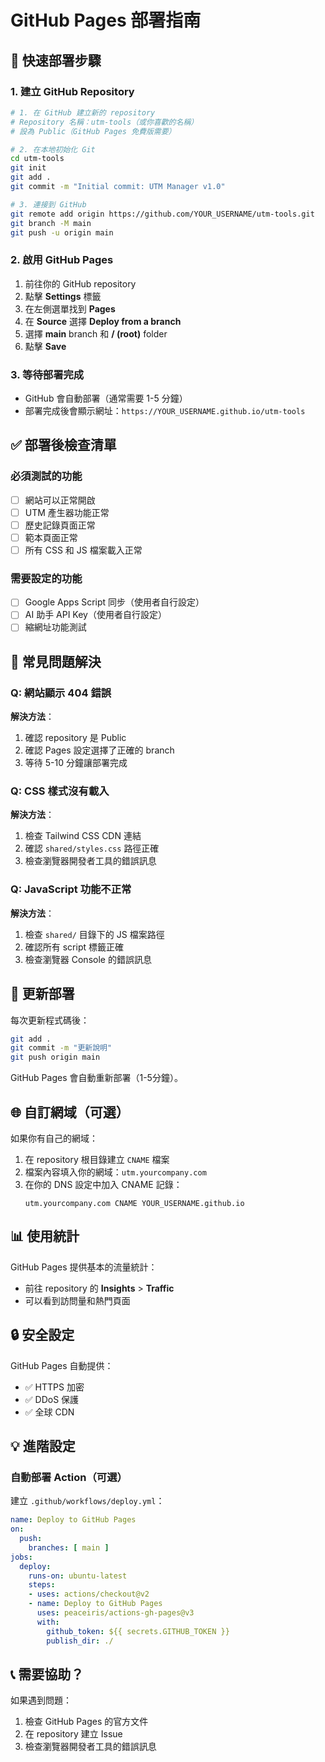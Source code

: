 # GitHub Pages 部署指南

## 🚀 快速部署步驟

### 1. 建立 GitHub Repository
```bash
# 1. 在 GitHub 建立新的 repository
# Repository 名稱：utm-tools（或你喜歡的名稱）
# 設為 Public（GitHub Pages 免費版需要）

# 2. 在本地初始化 Git
cd utm-tools
git init
git add .
git commit -m "Initial commit: UTM Manager v1.0"

# 3. 連接到 GitHub
git remote add origin https://github.com/YOUR_USERNAME/utm-tools.git
git branch -M main
git push -u origin main
```

### 2. 啟用 GitHub Pages
1. 前往你的 GitHub repository
2. 點擊 **Settings** 標籤
3. 在左側選單找到 **Pages**
4. 在 **Source** 選擇 **Deploy from a branch**
5. 選擇 **main** branch 和 **/ (root)** folder
6. 點擊 **Save**

### 3. 等待部署完成
- GitHub 會自動部署（通常需要 1-5 分鐘）
- 部署完成後會顯示網址：`https://YOUR_USERNAME.github.io/utm-tools`

## ✅ 部署後檢查清單

### 必須測試的功能
- [ ] 網站可以正常開啟
- [ ] UTM 產生器功能正常
- [ ] 歷史記錄頁面正常
- [ ] 範本頁面正常
- [ ] 所有 CSS 和 JS 檔案載入正常

### 需要設定的功能
- [ ] Google Apps Script 同步（使用者自行設定）
- [ ] AI 助手 API Key（使用者自行設定）
- [ ] 縮網址功能測試

## 🔧 常見問題解決

### Q: 網站顯示 404 錯誤
**解決方法**：
1. 確認 repository 是 Public
2. 確認 Pages 設定選擇了正確的 branch
3. 等待 5-10 分鐘讓部署完成

### Q: CSS 樣式沒有載入
**解決方法**：
1. 檢查 Tailwind CSS CDN 連結
2. 確認 `shared/styles.css` 路徑正確
3. 檢查瀏覽器開發者工具的錯誤訊息

### Q: JavaScript 功能不正常
**解決方法**：
1. 檢查 `shared/` 目錄下的 JS 檔案路徑
2. 確認所有 script 標籤正確
3. 檢查瀏覽器 Console 的錯誤訊息

## 🔄 更新部署

每次更新程式碼後：
```bash
git add .
git commit -m "更新說明"
git push origin main
```

GitHub Pages 會自動重新部署（1-5分鐘）。

## 🌐 自訂網域（可選）

如果你有自己的網域：

1. 在 repository 根目錄建立 `CNAME` 檔案
2. 檔案內容填入你的網域：`utm.yourcompany.com`
3. 在你的 DNS 設定中加入 CNAME 記錄：
   ```
   utm.yourcompany.com CNAME YOUR_USERNAME.github.io
   ```

## 📊 使用統計

GitHub Pages 提供基本的流量統計：
- 前往 repository 的 **Insights** > **Traffic**
- 可以看到訪問量和熱門頁面

## 🔒 安全設定

GitHub Pages 自動提供：
- ✅ HTTPS 加密
- ✅ DDoS 保護
- ✅ 全球 CDN

## 💡 進階設定

### 自動部署 Action（可選）
建立 `.github/workflows/deploy.yml`：
```yaml
name: Deploy to GitHub Pages
on:
  push:
    branches: [ main ]
jobs:
  deploy:
    runs-on: ubuntu-latest
    steps:
    - uses: actions/checkout@v2
    - name: Deploy to GitHub Pages
      uses: peaceiris/actions-gh-pages@v3
      with:
        github_token: ${{ secrets.GITHUB_TOKEN }}
        publish_dir: ./
```

## 📞 需要協助？

如果遇到問題：
1. 檢查 GitHub Pages 的官方文件
2. 在 repository 建立 Issue
3. 檢查瀏覽器開發者工具的錯誤訊息